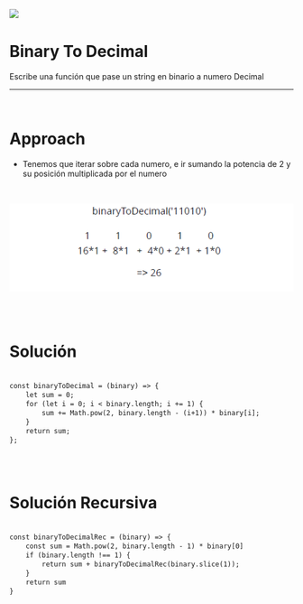 


<p >
        <img src='https://static.wixstatic.com/media/85087f_0d84cbeaeb824fca8f7ff18d7c9eaafd~mv2.png/v1/fill/w_160,h_30,al_c,q_85,usm_0.66_1.00_0.01/Logo_completo_Color_1PNG.webp' </img>
</p>


<h1 >Binary To Decimal</h1>

<div>
<p >Escribe una función que pase un string en
binario a numero Decimal</p>
<hr>

<br/>
<h1> Approach </h1>

- Tenemos que iterar sobre cada numero, e ir sumando la potencia de 2 y su posición multiplicada por el numero
<br/>
<p >
<img  src='../../images/binary-decimal.png' </img>
</p>

<br/>
<br/>
<h1> Solución </h1>
<pre><code>
const binaryToDecimal = (binary) => {
    let sum = 0;
    for (let i = 0; i < binary.length; i += 1) {
        sum += Math.pow(2, binary.length - (i+1)) * binary[i];
    }
    return sum;
};
</code></pre>
<br/>
<br/>
<h1> Solución Recursiva </h1>
<pre><code>
const binaryToDecimalRec = (binary) => {
    const sum = Math.pow(2, binary.length - 1) * binary[0]
    if (binary.length !== 1) {
        return sum + binaryToDecimalRec(binary.slice(1));
    }
    return sum
}
</code></pre>
